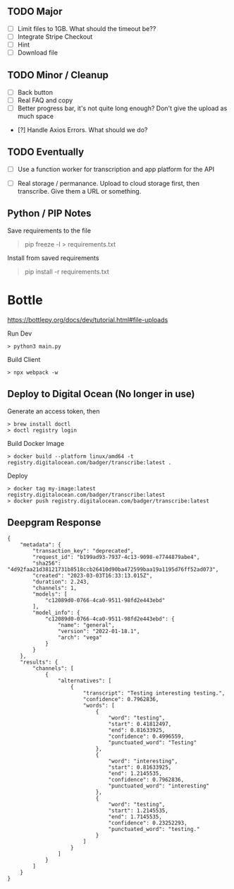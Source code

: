 ## TODO Major

- [ ] Limit files to 1GB. What should the timeout be??
- [ ] Integrate Stripe Checkout
- [ ] Hint
- [ ] Download file

## TODO Minor / Cleanup

- [ ] Back button
- [ ] Real FAQ and copy
- [ ] Better progress bar, it's not quite long enough? Don't give the upload as much space
- [?] Handle Axios Errors. What should we do?

## TODO Eventually

- [ ] Use a function worker for transcription and app platform for the API
- [ ] Real storage / permanance. Upload to cloud storage first, then transcribe. Give them a URL or something.


## Python / PIP Notes

Save requirements to the file

  > pip freeze -l > requirements.txt

Install from saved requirements

  > pip install -r requirements.txt




# Bottle

https://bottlepy.org/docs/dev/tutorial.html#file-uploads

Run Dev

    > python3 main.py

Build Client

    > npx webpack -w


## Deploy to Digital Ocean (No longer in use)

Generate an access token, then

    > brew install doctl
    > doctl registry login

Build Docker Image

    > docker build --platform linux/amd64 -t registry.digitalocean.com/badger/transcribe:latest .

Deploy

    > docker tag my-image:latest registry.digitalocean.com/badger/transcribe:latest
    > docker push registry.digitalocean.com/badger/transcribe:latest


## Deepgram Response


```
{
    "metadata": {
        "transaction_key": "deprecated",
        "request_id": "b199ad93-7937-4c13-9098-e7744879abe4",
        "sha256": "4d92faa21d38121731b8518ccb26410d90ba472599baa19a1195d76ff52ad073",
        "created": "2023-03-03T16:33:13.015Z",
        "duration": 2.243,
        "channels": 1,
        "models": [
            "c12089d0-0766-4ca0-9511-98fd2e443ebd"
        ],
        "model_info": {
            "c12089d0-0766-4ca0-9511-98fd2e443ebd": {
                "name": "general",
                "version": "2022-01-18.1",
                "arch": "vega"
            }
        }
    },
    "results": {
        "channels": [
            {
                "alternatives": [
                    {
                        "transcript": "Testing interesting testing.",
                        "confidence": 0.7962836,
                        "words": [
                            {
                                "word": "testing",
                                "start": 0.41812497,
                                "end": 0.81633925,
                                "confidence": 0.4996559,
                                "punctuated_word": "Testing"
                            },
                            {
                                "word": "interesting",
                                "start": 0.81633925,
                                "end": 1.2145535,
                                "confidence": 0.7962836,
                                "punctuated_word": "interesting"
                            },
                            {
                                "word": "testing",
                                "start": 1.2145535,
                                "end": 1.7145535,
                                "confidence": 0.23252293,
                                "punctuated_word": "testing."
                            }
                        ]
                    }
                ]
            }
        ]
    }
}
```